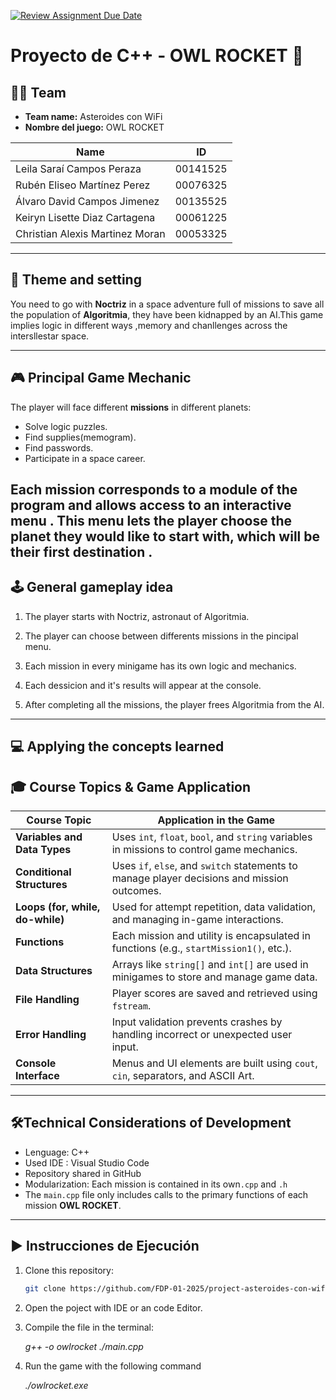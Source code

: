 [![Review Assignment Due Date](https://classroom.github.com/assets/deadline-readme-button-22041afd0340ce965d47ae6ef1cefeee28c7c493a6346c4f15d667ab976d596c.svg)](https://classroom.github.com/a/mi1WNrHU)

# Proyecto de C++ - OWL ROCKET 🚀

## 👨‍🚀 Team

- **Team name:** Asteroides con WiFi
- **Nombre del juego:** OWL ROCKET

| Name   | ID|
|--------|--------|
| Leila Saraí Campos Peraza | 00141525 |
| Rubén Eliseo Martínez Perez | 00076325 |
| Álvaro David Campos Jimenez | 00135525 |
| Keiryn Lisette Diaz Cartagena | 00061225 |
| Christian Alexis Martinez Moran | 00053325 |

---

## 🧠 Theme and setting

 You need to go with **Noctriz** in a space adventure full of missions to save all the population of  **Algoritmia**, they have been kidnapped by an AI.This game implies logic in different ways ,memory and chanllenges across the intersllestar space. 

---

## 🎮  Principal Game Mechanic 

The player will face different  **missions** in different planets:

- Solve logic puzzles.
- Find supplies(memogram).
- Find passwords.
- Participate in a space career.

Each mission corresponds to a module of the program and allows access to an interactive menu . This menu lets the player choose the planet they would like to start with, which will be their first destination .
---

## 🕹️ General gameplay idea 

1. The player starts with Noctriz, astronaut of Algoritmia.

2. The player can choose between differents missions in the pincipal menu. 

3. Each mission in every minigame has its own logic and mechanics.

4. Each dessicion and it's results will appear at the console.

5. After completing all the missions, the player frees Algoritmia from the AI.

---

## 💻 Applying the concepts learned

## 🎓 Course Topics & Game Application

| **Course Topic**                | **Application in the Game**                                                                 |
|---------------------------------|---------------------------------------------------------------------------------------------|
| **Variables and Data Types**    | Uses `int`, `float`, `bool`, and `string` variables in missions to control game mechanics.  |
| **Conditional Structures**      | Uses `if`, `else`, and `switch` statements to manage player decisions and mission outcomes. |
| **Loops (for, while, do-while)**| Used for attempt repetition, data validation, and managing in-game interactions.            |
| **Functions**                   | Each mission and utility is encapsulated in functions (e.g., `startMission1()`, etc.).     |
| **Data Structures**             | Arrays like `string[]` and `int[]` are used in minigames to store and manage game data.    |
| **File Handling**               | Player scores are saved and retrieved using `fstream`.                                     |
| **Error Handling**              | Input validation prevents crashes by handling incorrect or unexpected user input.          |
| **Console Interface**           | Menus and UI elements are built using `cout`, `cin`, separators, and ASCII Art.            |
---

## 🛠️Technical Considerations of Development

- Lenguage: C++
- Used IDE : Visual Studio Code
- Repository shared in GitHub
- Modularization: Each mission is contained in its own`.cpp` and `.h`
- The `main.cpp`  file only includes calls to the primary functions of each mission **OWL ROCKET**.

---

## ▶️ Instrucciones de Ejecución

1. Clone this repository:
   ```bash
   git clone https://github.com/FDP-01-2025/project-asteroides-con-wifi.git

2. Open the poject with IDE or an code Editor.

3. Compile the file in the terminal:

   *g++ -o owlrocket ./main.cpp*

4. Run the game with the following command

   *./owlrocket.exe*
